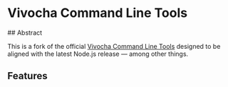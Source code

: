 # Vivocha Command Line Tools

## Abstract

This is a fork of the official [Vivocha Command Line Tools](https://github.com/vivocha/vvc) designed to be aligned with the latest Node.js release — among other things.

## Features